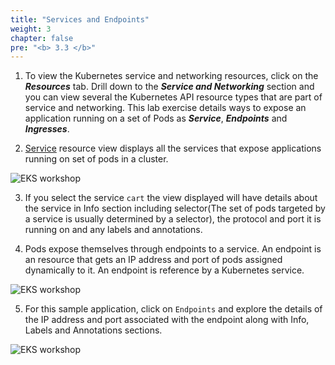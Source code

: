 ```yaml
---
title: "Services and Endpoints"
weight: 3
chapter: false
pre: "<b> 3.3 </b>"
---
```


1. To view the Kubernetes service and networking resources, click on the **_Resources_** tab. Drill down to the **_Service and Networking_** section and you can view several the Kubernetes API resource types that are part of service and networking. This lab exercise details ways to expose an application running on a set of Pods as **_Service_**, **_Endpoints_** and **_Ingresses_**.

2. [Service](https://kubernetes.io/docs/concepts/services-networking/service/) resource view displays all the services that expose applications running on set of pods in a cluster.

![EKS workshop](../../images/0005/00019.png?featherlight=false&width=90pc)

3. If you select the service `cart` the view displayed will have details about the service in Info section including selector(The set of pods targeted by a service is usually determined by a selector), the protocol and port it is running on and any labels and annotations.

4. Pods expose themselves through endpoints to a service. An endpoint is an resource that gets an IP address and port of pods assigned dynamically to it. An endpoint is reference by a Kubernetes service.

![EKS workshop](../../images/0005/00020.png?featherlight=false&width=90pc)

5. For this sample application, click on `Endpoints` and explore the details of the IP address and port associated with the endpoint along with Info, Labels and Annotations sections.

![EKS workshop](../../images/0005/00021.png?featherlight=false&width=90pc)